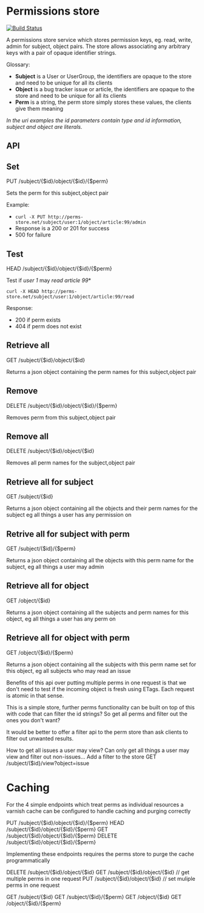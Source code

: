 Permissions store
=============================

[![Build Status](https://travis-ci.org/timothy-r/Perms.png?branch=master)](https://travis-ci.org/timothy-r/Perms)

A permissions store service which stores permission keys, eg. read, write, admin for subject, object pairs. The store allows associating any arbitrary keys with a pair of opaque identifier strings.

Glossary:
* **Subject** is a User or UserGroup, the identifiers are opaque to the store and need to be unique for all its clients
* **Object** is a bug tracker issue or article, the identifiers are opaque to the store and need to be unique for all its clients
* **Perm** is a string, the perm store simply stores these values, the clients give them meaning

*In the uri examples the id parameters contain type and id information, subject and object are literals.*

API
---

Set 
---
PUT /subject/{$id}/object/{$id}/{$perm} 

Sets the perm for this subject,object pair

Example:
* `curl -X PUT http://perms-store.net/subject/user:1/object/article:99/admin`
* Response is a 200 or 201 for success
* 500 for failure

Test
----
HEAD /subject/{$id}/object/{$id}/{$perm} 

Test if *user 1* may *read* *article 99**

`curl -X HEAD http://perms-store.net/subject/user:1/object/article:99/read`

Response:
* 200 if perm exists
* 404 if perm does not exist

Retrieve all 
------------
GET /subject/{$id}/object/{$id} 

Returns a json object containing the perm names for this subject,object pair

Remove 
------
DELETE /subject/{$id}/object/{$id}/{$perm} 

Removes perm from this subject,object pair

Remove all 
----------
DELETE /subject/{$id}/object/{$id} 

Removes all perm names for the subject,object pair

Retrieve all for subject
------------------------
GET /subject/{$id} 

Returns a json object containing all the objects and their perm names for the subject eg all things a user has any permission on 

Retrive all for subject with perm
---------------------------------
GET /subject/($id}/{$perm} 

Returns a json object containing all the objects with this perm name for the subject, eg all things a user may admin 

Retrieve all for object
-----------------------
GET /object/{$id} 

Returns a json object containing all the subjects and perm names for this object, eg all things a user has any perm on

Retrieve all for object with perm
---------------------------------
GET /object/{$id}/{$perm} 

Returns a json object containing all the subjects with this perm name set for this object, eg all subjects who may read an issue

Benefits of this api over putting multiple perms in one request is that we don't need to test if the incoming object is fresh using ETags. Each request is atomic in that sense.

This is a simple store, further perms functionality can be built on top of this with code that can filter the id strings? So get all perms and filter out the ones you don't want?  

It would be better to offer a filter api to the perm store than ask clients to filter out unwanted results.

How to get all issues a user may view?
Can only get all things a user may view and filter out non-issues...
Add a filter to the store
GET /subject/($id}/view?object=issue

Caching
=======

For the 4 simple endpoints which treat perms as individual resources a varnish cache can be configured to handle caching and purging correctly

PUT /subject/{$id}/object/{$id}/{$perm} 
HEAD /subject/{$id}/object/{$id}/{$perm}
GET /subject/{$id}/object/{$id}/{$perm}
DELETE /subject/{$id}/object/{$id}/{$perm}

Implementing these endpoints requires the perms store to purge the cache programmatically

DELETE /subject/{$id}/object/{$id} 
GET /subject/{$id}/object/{$id} // get multiple perms in one request
PUT /subject/{$id}/object/{$id} // set muliple perms in one request

GET /subject/{$id} 
GET /subject/($id}/{$perm} 
GET /object/{$id} 
GET /object/{$id}/{$perm} 


